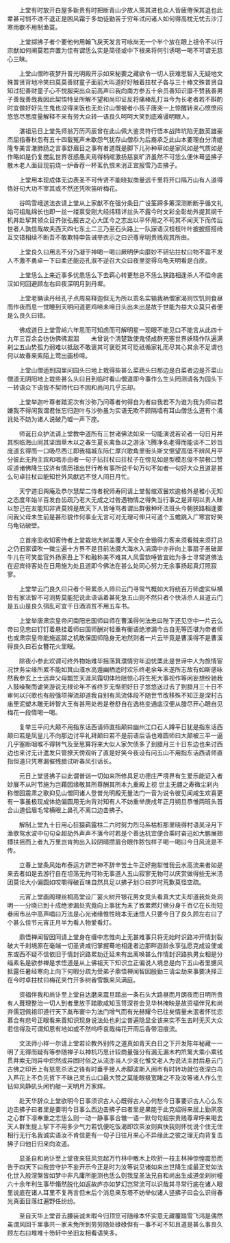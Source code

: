 <!-- { "loadSidebar": true } -->
　　上堂有时放开白屋多新贵有时把断青山少故人策其进也众人皆疲倦保其退也此辈甚可悯不进不退正是困风霜于多劫徒勤苦于穷年试问诸人如何得高枕无忧去沙汀寒雨歇不用制渔蓑。

　　上堂掷拂子者个要他何用翰飞戾天发言可咏尚无一个半个放在眼上祖令不以行宗猷如何阐莫若弃置为佳有谓恁么实是简径或中下根来将何引诱喝一喝不可谓无慈心三昧。

　　上堂山僧昨夜梦升普光明殿开示如来秘要之藏欲令一切人获难思智入无疑地文殊普贤背地冷笑曰莫莫善财童子面前大叫道好好触着拄杖子各与三十棒文殊普贤自知过犯善财童子心不悦服突出众前高声曰我向南方参五十余员善知识靡不赞我善男子善哉善哉我因此契悟特呈所解不望和尚印证反将痛棒乱打当今为长老者若不斟酌时宜做好好先生鬼也没得来饭也无处讨山僧被者小孩子唐突一上惊醒转来心愤愤闷悠悠尽思度量解释不来有劳大众转一语良久呵呵大笑到底难谩明眼人。

　　湛祖忌日上堂先师翁万历丙辰曾在此山佩大鉴灵符行悟本战阵坑陷无数英雄豪杰屈指春秋忽有五十四载冤声未歇怨气犹存山僧忝为后裔承乏此山本要理白分清媲隆专美言澈肺肠之言事舒眉目之事有者道既是脚下儿孙种草如是家风如是气质如是作略如是仍复搅乱世界诳惑愚夫焉得柄绾激扬慈哀旷济虽然不可恁么便休蓦竖拂子散木老人面目现前烧一炉香荐一杯茗仇恨未消正宜报雪乃击拂子。

　　上堂用本现成体无边表圣不可传贤不能晓拟商量远千里将开口隔万山有人道得恪好句大功不宰其或不然还凭吹笛听梅花。

　　谷鸣雪峨送法衣请上堂从上家猷不在强分条目广设筌蹄多筹深测断断乎循文礼始可祖胤绵长也即一丝一缕禀受刚大经纬精详丝头不露今时文彩全彰劫外提其纲千机并赴挈其领众目齐张弘振古之心大匡今之志出以平怀用之不苟其不闻天下而传后世者人孰信哉故夫西天四七东土二三乃至石头路上一队寐语汉枝枝叶叶披披搭搭绮互交错相续不断吾不敢欺特申告诫举衣示之曰识尊卑明贵贱观其所由。

　　上堂良久曰用志不分乃凝于神喝一喝曰厥明伊向靡妙不研拈拄杖曰物不震不发人不激不勇卓一下曰柔还能迩孔淑不逆召大众曰夜里捉得乌龟天明看是白炭。

　　上堂恁么上来近事多忧患恁么下去羁心转更愁总不恁么狭路相逢杀人不偿命底汉如何回避顾左右曰夜深明月到丹墀。

　　上堂老聃读丹经孔子点周易释迦但无为所以乖名实输我衲僧家渴则饮饥则食昼而作夜而息一觉睡到天明问道更鸡啼未啼日头出未出是故于世能为益大众莫只者便是么良久曰错。

　　佛成道日上堂雪岭六年思而可知虑而可解明星一现眼不能见口不能言从此四十九年三百余会彷仿佛彿淈淈　　未曾说个清楚致使鬼怪成群充塞世界妖精作队遍满刹尘五山势孤力弱难以抵敌不敢褒其可褒贬其可贬祇循家礼而尽其心其余不足谓也何以故春来紫陌上莺出画桥啼。

　　上堂山僧适到园里问园头曰地上栽得些甚么菜蔬头曰那边是白菜者边是芥菜山僧道无阴阳地上栽些甚么头曰且到临时看山僧道即今事作么生头罔测请各为园头下一转语众下语皆不契师代曰不因和尚问几乎忘却。

　　上堂举迦叶尊者踏泥次有沙弥乃问尊者何得自为者曰我若不为谁为我为师曰君嫌我不得闲我谓君怅忘归迦叶与沙弥虽为实语无欺不顾隔墙有耳山僧恁么道有个淆讹处不妨为诸人说破乃嘘一声下座。

　　师诞日众护法请上堂教中道所有三世诸佛法如来一句能演说若论者一句日月并其照临海山同其坚固草木以之春生夏长禽鱼以之游泳飞腾净名老得而能谈不二妙旨庞道玄得而一口吸尽西江即我福城东际仁厚兴歌角里街头斯文惬望高低不辨风月平分彼此无拘主宾和唱亦由者一句子拈拄杖曰拄杖子在傍见如是型模忍俊不禁极口赞叹道诸佛降生拔济有情历祖出世行希有事所说千句万句不如者一句好大众且道是甚么句卓拄杖曰能知世外风猷远不觉人间日月忙。

　　天宁道旧舆庵及恭尔慧犀二侍者祝师寿同请上堂髻绾双鬟欢逾格外是稚小无知之态度年始半百发白齿疏乃老大无成之过咎遇物情之得失当行事之是非明以责人昧以恕己在友能知非贤莫辨是故天下人皆唾骂者谓出群傲种坏法班头今朝狭路相逢要问我父母未生前是甚形貌作何事业无言可对无理可伸只可道个玉蟾跳入广寒宫好笑乌龟钻破壁。

　　立首座监收知客侍者上堂栽培大树盖覆人天全在金锄得力客来须看贼来须打总之仍旧家谟吹一微尘遍十方界不是目前法摄大海水入涓滴中亦非向上事扇子虽破犀牛儿在可笑盐官外扬家丑上下和融称美不难其人风雷欬唾皆宜始为多士寻常道佛法在迎宾待客处在日用施为处且道即今佛法在甚么处同心努力无余事扬起真灯照寂寥。

　　上堂举云门良久曰只者个带累杀人师曰云门寻常气概如大将统百万师虚实纵横皆有家法智不可测势莫能犯说此语话着甚死急五山则不然只者个快活杀人且道云门是五山是良久弭乱可宜千日酒消贫不用五车书。

　　上堂举唐肃宗皇帝问南阳忠国师曰师在曹溪得何法忠曰陛下还见空中一片云么帝曰见忠曰钉钉着悬挂着师曰国师酬对轻重有衡语绝渗漏今古自无等匹堪为帝者师也或肃宗皇帝能施返踯之机敢保国师隐身无地然则者一片云毕竟是曹溪得不是曹溪得良久曰石女簪花火里眠。

　　除夜小参此欢谓可终外物始难毕摇荡箕濮情穷年迫忧栗此是世谛中人为旅情宦况世务尘缘所累不能如箕山濮水高遁幽栖适时欢乐终老余年未遂所志故有如斯感咏然我参玄上士远弃父母瓢笠天涯风霜切体险阻惊心将生死大事视作等闲妄想纷驰我人鼓噪聚而谑笑游说无根论年不省终岁无惭把好日子悠悠送过去了到腊月三十日不审何以兴歌也有般强项禅流却道我自别有风流体段不随世节改移殊不知正是深村古庙里泥塑木雕无转智大王有甚用处若是卷舒自在逸格变通底汉便从腊尽开心眼自见梅花一段情喝一喝。

　　复举三平问大颠不用指东话西请师直指颠曰幽州江口石人蹲平日犹是指东话西颠曰若是凤皇儿不向那边讨平礼拜颠曰若不是前语后话也难圆师曰大颠被三平一逼几乎塞断咽喉不得转气及至思算将来大似人家欠债多了到腊月三十日东边也来讨西边也来讨无计遣发只管撩天傍观听了直是好笑今夜设有问五山不用指东话西请师直指但道只凭寒漏催残腊试听春风引话长。

　　元日上堂竖拂子曰此谓普诣一切如来所修具足功德庄严境界有生爱乐能证入者妙展不从时节施为岂藉因缘敬其所尊酬其所本九重殿上视
世主无疆之寿微尘刹内称僧园震肃之歌抑见山僧同诸人登普光明殿无量法门一音为说令彼见闻咸生欢喜更有一事虽极现成体绝偏圆用无向背对知有人不妨重举庚戌年正月朔旦恭惟两班头首合山道侣眉毛常横眼上鼻孔不离口边击拂子。

　　解制上堂九十日用心狂猿羁露柱二六时努力烈马系枯桩那里晓得村语吴泾月下渔歌鸳水波中句句全超劫外声声不落今时若是个善达机宜便合乘时奋迅如大鹏展翅搏扶摇而上者九万里岂肯拘出入较阴晴攒眉合眼作脓包样子喝一喝曰今日风流是不传。

　　立春上堂条风始布泰运方跻芒神不辞辛苦土牛正好拖犁惟我云水高流来者如是来去者如是去游行自在坦荡无拘可称无事道人五山寂寥无物可以庆赏做得些无米汤团莫论大小偏圆如咬嚼得破百味自然具足以拂子划⊙曰岁时荒歉莫怪空疏。

　　元宵上堂画阁理丝桐高堂设广宴火树开银花男女竞头看真大丈夫却道我处处洞明一一分晓已到十成绝渗漏处究竟向上事犹为未了致累燃灯佛分身千百亿在长街短巷闹市丛中高声唱曰万法是心光诸缘惟性晓本无迷悟人只要今日了良久顾左右曰了个甚么佳节元宵正月半为看人物爱看灯。

　　鼎悟禅闻智因同请上堂身在缠中志惟向上无甚难事只将无始时识路冲开情封裂破大千刹境原在毫端一切圣贤咸归掌握蓦地相逢者边那畔遐龄永享弘愿克成设使或东或西不疑不信依旧于情封识路累劫迁延未有出离唤甚么作情封识路执男女相是分缁素名是欲参禅是求悟道是从上佛祖天下知识立正偏说人境总是向下五山者里搪风抵露任暑经寒向上向下何暇分疏为受弟子鼎悟禅闻智因殷勤三请尘劫来事要决择正在今时卓拄杖曰梅花夹竹开多树香雪飘来风满庭。

　　资福伴我和尚讣至上堂自达磨来震旦踏出一条石头大路昼而月朗夜而日明所贵有人葺理整治一切人到者里放手踏歌咸知玉笥深苍会见华林掩映是故资福伴兄和尚弃儒冠佩祖印道行天下胤布寰中为法门增气而有光赫耀今已往矣情量未泯者怀忧恋慕合有悲号正眼看来善知识现身说法处也刹尘普遍隐显全该来实不生去时无灭大众若信得及可谓知恩有地如或不然呜呼哀哉梅花开雨后香带泪痕流。

　　文法师小祥一尔请上堂若论教外别传之道真如青天白日之下开发陈年秘藏一一明了无得而疑有等参随禅子以神机巧思计较商量强分有漏无漏木杓笊篱大乘小乘钱贯井索无同异中炽然成异固时俗之从流亦当人少变化惟文老人为说法主肘后悬云门古佛之印舌上有慈恩杀活之锋有时垂手接人赤脚波斯入闹市有时转功就位夜深白鸟入芦花上不负先哲下不昧己灵五山口最大赞之莫能眼极宽睹之不及汝等诸人作么生钻仰风静矶头闲钓艇一天明月万家辉。

　　赴天华辞众上堂欲明今日事须识古人心既得古人心何愁今日事要识古人心么东边击拂子曰者里是要明今日事么西边击拂子曰者里是果能于此克绍得来居上勤夙夜之心群下凛奉重之志恁么则一动一静事事合辙一语一默句句超宗贵贱尊卑呼来喝去天人群生提上挈下不用多少气力若饥便吃饭渴即饮茶汝则爽快我则怀忧说个住无住相行无行名我诚实语汝不肯信更有一句子日往月来心不异缘此之彼之理无向背复击拂子曰他日归来向汝道。

　　显圣自和尚讣至上堂夜来狂风忽起万竹林中散木上吹折一枝主林神惊惶震恐而告于四天下曰我尝守护不妄开示今正是时为汝等说见诸如来出世降生成最正觉如法化世入般涅槃皆如梦中非凡庸所能测也恁么则我显圣法兄自和尚出生成道坐刹树幢六十余年利生事毕翛然脱化如返故庐亦如梦幻岂常流可以识哉其寻常行底在诸人眼里说底在诸人耳里不复再言但末后个消息来东塔不妨举似诸人竖拂子曰会么识得春光真面目落红遍野任纷纷。

　　至自天华上堂昔去腰装诚未暇今归顶笠可随缘本怀实意无藏覆踏雪飞鸿是偶然虽谓风回千里事共一家未免所到劳劳随处碌碌但有一事不可不知且道是甚么事良久顾左右曰堆堆十笏轩中坐旧友相看语笑多。

